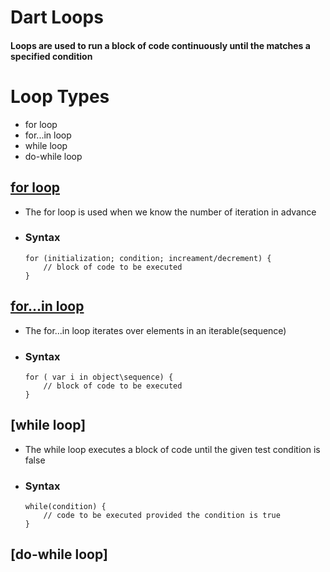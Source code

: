 # Dart Loops
#### Loops are used to run a block of code continuously until the matches a specified condition ####

# Loop Types
* for loop
* for...in loop
* while loop
* do-while loop

## [for loop](https://github.com/kadelcode/dart_codes/blob/main/Loops/for_loop.dart)
- The for loop is used when we know the number of iteration in advance
- ### Syntax
	```
	for (initialization; condition; increament/decrement) {
		// block of code to be executed
	}
	```

## [for...in loop](https://github.com/kadelcode/dart_codes/blob/main/Loops/for_in_loop.dart)
- The for...in loop iterates over elements in an iterable(sequence)
- ### Syntax
	```
	for ( var i in object\sequence) {
		// block of code to be executed
	}
	```

## [while loop]
- The while loop executes a block of code until the given test condition is false
- ### Syntax
	```
	while(condition) {
		// code to be executed provided the condition is true
	}
	```
## [do-while loop]
